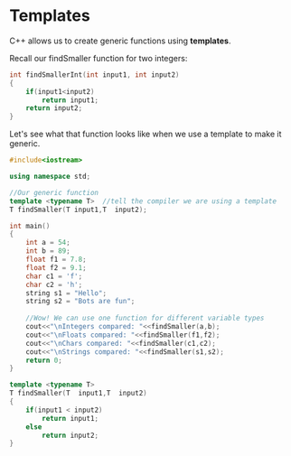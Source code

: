 # Templates

C++ allows us to create generic functions using **templates**.

Recall our findSmaller function for two integers:

```c++
int findSmallerInt(int input1, int input2)
{
    if(input1<input2)
        return input1;
    return input2;
}
```

Let's see what that function looks like when we use a template to make it generic.

```c++
#include<iostream>

using namespace std;

//Our generic function
template <typename T>  //tell the compiler we are using a template
T findSmaller(T input1,T  input2); 

int main()
{
    int a = 54; 
    int b = 89;
    float f1 = 7.8;
    float f2 = 9.1;
    char c1 = 'f';
    char c2 = 'h';
    string s1 = "Hello";
    string s2 = "Bots are fun";
    
    //Wow! We can use one function for different variable types
    cout<<"\nIntegers compared: "<<findSmaller(a,b);
    cout<<"\nFloats compared: "<<findSmaller(f1,f2);
    cout<<"\nChars compared: "<<findSmaller(c1,c2);
    cout<<"\nStrings compared: "<<findSmaller(s1,s2);   
    return 0;
}

template <typename T>
T findSmaller(T  input1,T  input2)
{
    if(input1 < input2)
        return input1;
    else
        return input2;
}
```

